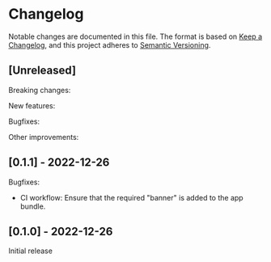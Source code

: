 # Changelog

Notable changes are documented in this file. The format is based on [Keep a Changelog](https://keepachangelog.com/en/1.0.0/), and this project adheres to [Semantic Versioning](https://semver.org/spec/v2.0.0.html).

## [Unreleased]

Breaking changes:

New features:

Bugfixes:

Other improvements:

## [0.1.1] - 2022-12-26

Bugfixes:
- CI workflow: Ensure that the required "banner" is added to the app bundle.

## [0.1.0] - 2022-12-26

Initial release
